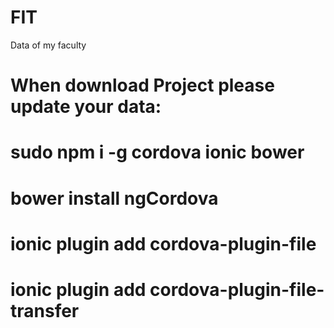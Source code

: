 # FIT
Data of my faculty

# When download Project please update your data:
# sudo npm i -g cordova ionic bower
# bower install ngCordova
# ionic plugin add cordova-plugin-file
# ionic plugin add cordova-plugin-file-transfer
